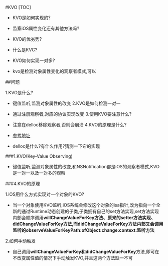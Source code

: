 #KVO
[TOC]

- KVO是如何实现的?
- 监察iOS属性变化还有其他方法吗?
- KVO的优劣势?
- 什么是KVC?
- KVO如何实现一对多?

- kvo是检测对象属性变化的观察者模式,可以

##问题

1.KVO是什么?
 - 键值监听,监测对象属性的改变
2.KVO是如何检测一对一
 - 通过注册观察者,对应的协议实现改变
3.使用KVO要注意什么?
 - 注意在delloc移除观察者,否则会崩溃
4.KVO的原理是什么?
 - [参考地址](https://juejin.im/post/5adab70cf265da0b736d37a8)


- delloc是什么?有什么作用?猜测一下它的实现

###1.KVO(Key-Value Observing)

- 键值监听,监测对象属性的改变,和NSNotification都是iOS的观察者模式,KVO是一对一以及一对多的观察

###4.KVO的原理

1.iOS用什么方式实现对一个对象的KVO?
 - 当一个对象使用KVO监听,iOS系统会修改这个对象的isa指针,改为指向一个全新的通过Runtime动态创建的子类,子类拥有自己的set方法实现,set方法实现内部会顺序调用**willChangeValueForKey方法、原来的setter方法实现、didChangeValueForKey方法,而didChangeValueForKey方法内部又会调用监听的observeValueForKeyPath:ofObject:change:context:监听方法**

2.如何手动触发
 - 自己调用**willChangeValueForKey和didChangeValueForKey**方法,即可在不改变属性值的情况下手动触发KVO,并且这两个方法缺一不可